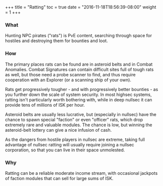 +++
title = "Ratting"
toc = true
date = "2016-11-18T18:56:39-08:00"
weight = 1
+++

### What

Hunting NPC pirates ("rats") is PvE content,
searching through space for hostiles and destroying them for bounties and loot.

### How

The primary places rats can be found are in asteroid belts 
and in Combat Anomalies.  Combat Signatures can contain
difficult sites full of tough rats as well, but those need
a probe scanner to find, and thus require cooperation with an Explorer
(or a scanning ship of your own).

Rats get progressively tougher - and with progressively better bounties - 
as you further down the scale of system security.
In most highsec systems, ratting isn't particularly worth bothering with,
while in deep nullsec it can provide tens of millions of ISK per hour.

Asteroid belts are usually less lucrative, but (especially in nullsec)
have the chance to spawn special "faction" or even "officer" rats,
which drop extremely rare and valuable modules.  The chance is low,
but winning the asteroid-belt lottery can give a nice infusion of cash.

As the dangers from hostile players in nullsec are extreme, taking
full advantage of nullsec ratting will usually require joining 
a nullsec corporation, so that you can live in their space unmolested.

### Why

Ratting can be a reliable moderate income stream,
with occasional jackpots of faction modules that can sell 
for large sums of ISK.
